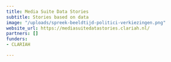 ```yaml
---
title: Media Suite Data Stories
subtitle: Stories based on data
image: "/uploads/spreek-beeldtijd-politici-verkiezingen.png"
website_url: https://mediasuitedatastories.clariah.nl/
partners: []
funders:
- CLARIAH

---
```

